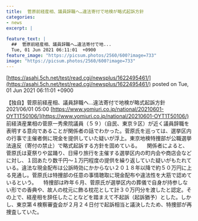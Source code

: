 ```yaml
---
title:  菅原前経産相、議員辞職へ…違法寄付で地検が略式起訴方針  
categories:
- news
excerpt: |
  
feature_text: |
  ##  菅原前経産相、議員辞職へ…違法寄付で地...
  Tue, 01 Jun 2021 06:11:01  +0900
feature_image: "https://picsum.photos/2560/600?image=733"
image: "https://picsum.photos/2560/600?image=733"
---
```


[https://asahi.5ch.net/test/read.cgi/newsplus/1622495461/](https://asahi.5ch.net/test/read.cgi/newsplus/1622495461/)
posted on Tue, 01 Jun 2021 06:11:01  +0900

<!--more-->

【独自】菅原前経産相、議員辞職へ…違法寄付で地検が略式起訴方針 2021/06/01 05:00 [https://www.yomiuri.co.jp/national/20210601-OYT1T50106/](https://www.yomiuri.co.jp/national/20210601-OYT1T50106/) 　前経済産業相の菅原一秀衆院議員（５９）（自民、東京９区）が近く議員辞職を表明する意向であることが関係者の話でわかった。菅原氏を巡っては、選挙区内の行事で主催者側に現金を提供していた疑いが浮上。東京地検特捜部が公職選挙法違反（寄付の禁止）で略式起訴する方針を固めている。 　関係者によると、菅原氏は夏祭りや盆踊り、日帰り旅行を主催する選挙区内の町内会や商店会などに対し、１回あたり数千円〜１万円程度の提供を繰り返していた疑いがもたれている。違法な現金配布は公訴時効にかからない２０１８年以降で約５０万円に上る見通し。菅原氏は特捜部の任意の事情聴取に現金配布や違法性を大筋で認めているという。 　特捜部は昨年６月、菅原氏が選挙区内の葬儀で自身が持参しない形での香典や、故人の枕元に飾る枕花として計３０万円分を渡したと認定。その上で、経産相を辞任したことなどを踏まえて不起訴（起訴猶予）とした。しかし、東京第４検察審査会が２月２４日付で起訴相当と議決したため、特捜部が再捜査していた。
